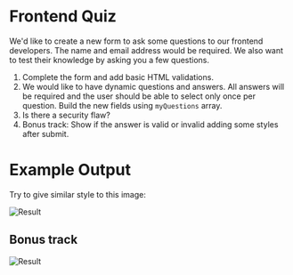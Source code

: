 # Frontend Quiz

We'd like to create a new form to ask some questions to our frontend developers. The name and email address would be required. We also want to test their knowledge by asking you a few questions.

1. Complete the form and add basic HTML validations.
2. We would like to have dynamic questions and answers. All answers will be required and the user should be able to select only once per question. Build the new fields using `myQuestions` array.
3. Is there a security flaw?
4. Bonus track: Show if the answer is valid or invalid adding some styles after submit.

# Example Output

Try to give similar style to this image:

![Result](https://cdn.glitch.com/8da3eaab-7ad4-436a-9b12-f764f46c6877%2Fform.png?v=1607975785868)

## Bonus track

![Result](https://cdn.glitch.com/8da3eaab-7ad4-436a-9b12-f764f46c6877%2Fform-submitted.png?v=1607975786305)
